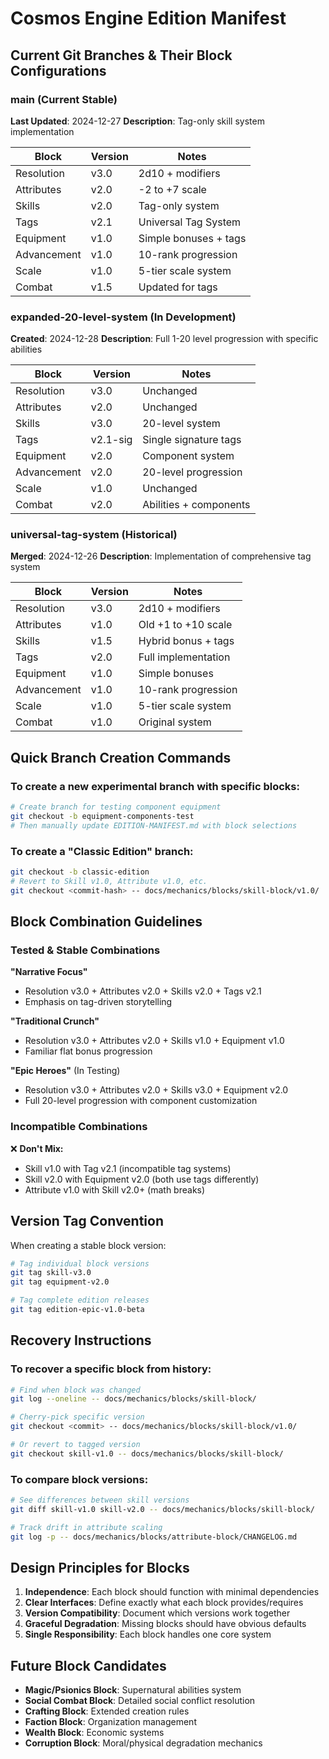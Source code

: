 # Cosmos Engine Edition Manifest

## Current Git Branches & Their Block Configurations

### main (Current Stable)
**Last Updated**: 2024-12-27
**Description**: Tag-only skill system implementation

| Block | Version | Notes |
|-------|---------|-------|
| Resolution | v3.0 | 2d10 + modifiers |
| Attributes | v2.0 | -2 to +7 scale |
| Skills | v2.0 | Tag-only system |
| Tags | v2.1 | Universal Tag System |
| Equipment | v1.0 | Simple bonuses + tags |
| Advancement | v1.0 | 10-rank progression |
| Scale | v1.0 | 5-tier scale system |
| Combat | v1.5 | Updated for tags |

### expanded-20-level-system (In Development)
**Created**: 2024-12-28
**Description**: Full 1-20 level progression with specific abilities

| Block | Version | Notes |
|-------|---------|-------|
| Resolution | v3.0 | Unchanged |
| Attributes | v2.0 | Unchanged |
| Skills | v3.0 | 20-level system |
| Tags | v2.1-sig | Single signature tags |
| Equipment | v2.0 | Component system |
| Advancement | v2.0 | 20-level progression |
| Scale | v1.0 | Unchanged |
| Combat | v2.0 | Abilities + components |

### universal-tag-system (Historical)
**Merged**: 2024-12-26
**Description**: Implementation of comprehensive tag system

| Block | Version | Notes |
|-------|---------|-------|
| Resolution | v3.0 | 2d10 + modifiers |
| Attributes | v1.0 | Old +1 to +10 scale |
| Skills | v1.5 | Hybrid bonus + tags |
| Tags | v2.0 | Full implementation |
| Equipment | v1.0 | Simple bonuses |
| Advancement | v1.0 | 10-rank progression |
| Scale | v1.0 | 5-tier scale system |
| Combat | v1.0 | Original system |

## Quick Branch Creation Commands

### To create a new experimental branch with specific blocks:

```bash
# Create branch for testing component equipment
git checkout -b equipment-components-test
# Then manually update EDITION-MANIFEST.md with block selections
```

### To create a "Classic Edition" branch:

```bash
git checkout -b classic-edition
# Revert to Skill v1.0, Attribute v1.0, etc.
git checkout <commit-hash> -- docs/mechanics/blocks/skill-block/v1.0/
```

## Block Combination Guidelines

### Tested & Stable Combinations

**"Narrative Focus"**
- Resolution v3.0 + Attributes v2.0 + Skills v2.0 + Tags v2.1
- Emphasis on tag-driven storytelling

**"Traditional Crunch"**  
- Resolution v3.0 + Attributes v2.0 + Skills v1.0 + Equipment v1.0
- Familiar flat bonus progression

**"Epic Heroes"** (In Testing)
- Resolution v3.0 + Attributes v2.0 + Skills v3.0 + Equipment v2.0
- Full 20-level progression with component customization

### Incompatible Combinations

❌ **Don't Mix:**
- Skill v1.0 with Tag v2.1 (incompatible tag systems)
- Skill v2.0 with Equipment v2.0 (both use tags differently)
- Attribute v1.0 with Skill v2.0+ (math breaks)

## Version Tag Convention

When creating a stable block version:

```bash
# Tag individual block versions
git tag skill-v3.0
git tag equipment-v2.0

# Tag complete edition releases  
git tag edition-epic-v1.0-beta
```

## Recovery Instructions

### To recover a specific block from history:

```bash
# Find when block was changed
git log --oneline -- docs/mechanics/blocks/skill-block/

# Cherry-pick specific version
git checkout <commit> -- docs/mechanics/blocks/skill-block/v1.0/

# Or revert to tagged version
git checkout skill-v1.0 -- docs/mechanics/blocks/skill-block/
```

### To compare block versions:

```bash
# See differences between skill versions
git diff skill-v1.0 skill-v2.0 -- docs/mechanics/blocks/skill-block/

# Track drift in attribute scaling
git log -p -- docs/mechanics/blocks/attribute-block/CHANGELOG.md
```

## Design Principles for Blocks

1. **Independence**: Each block should function with minimal dependencies
2. **Clear Interfaces**: Define exactly what each block provides/requires
3. **Version Compatibility**: Document which versions work together
4. **Graceful Degradation**: Missing blocks should have obvious defaults
5. **Single Responsibility**: Each block handles one core system

## Future Block Candidates

- **Magic/Psionics Block**: Supernatural abilities system
- **Social Combat Block**: Detailed social conflict resolution  
- **Crafting Block**: Extended creation rules
- **Faction Block**: Organization management
- **Wealth Block**: Economic systems
- **Corruption Block**: Moral/physical degradation mechanics